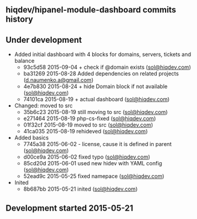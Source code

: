 hiqdev/hipanel-module-dashboard commits history
-----------------------------------------------

## Under development

- Added initial dashboard with 4 blocks for domains, servers, tickets and balance
    - 93c5d58 2015-09-04 + check if @domain exists (sol@hiqdev.com)
    - ba31269 2015-08-28 Added dependencies on related projects (d.naumenko.a@gmail.com)
    - 4e7b830 2015-08-24 + hide Domain block if not available (sol@hiqdev.com)
    - 74101ca 2015-08-19 + actual dashboard (sol@hiqdev.com)
- Changed: moved to src
    - 35b6c23 2015-08-19 still moving to src (sol@hiqdev.com)
    - e271464 2015-08-19 php-cs-fixed (sol@hiqdev.com)
    - 01f32cf 2015-08-19 moved to src (sol@hiqdev.com)
    - 41ca035 2015-08-19 rehideved (sol@hiqdev.com)
- Added basics
    - 7745a38 2015-06-02 - license, cause it is defined in parent (sol@hiqdev.com)
    - d00ce9a 2015-06-02 fixed typo (sol@hiqdev.com)
    - 85cd20d 2015-06-01 used new hidev with YAML config (sol@hiqdev.com)
    - 52ead9c 2015-05-25 fixed namepace (sol@hiqdev.com)
- Inited
    - 8b687bb 2015-05-21 inited (sol@hiqdev.com)

## Development started 2015-05-21

